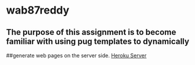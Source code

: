 # wab87reddy
## The purpose of this assignment is to become familiar with using pug templates to dynamically
##generate web pages on the server side.
[Heroku Server](https://wab87reddy.herokuapp.com/)

